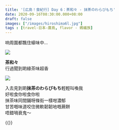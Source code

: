 ```yaml
---
title: '[広島！食紀行] Day 6：茶和々 - 抹茶のわらびもち'
date: 2020-09-16T08:30:00.000+08:00
draft: false
images: ["/images/hiroshima6l.jpg"]
tags : [travel-日本-廣島, flavor - 螞蟻族]
---
```


响周圍都飄住蠔味中...

![](/images/hiroshiam6l1.jpg)

**茶和々**  
行過聞到啲綠茶味超香  

![](/images/hiroshiam6l2.jpg)

入去見到啲**抹茶のわらびもち**輕輕叫喚我  
好啦食你啦食你啦  
抹茶味同間鋪呀條街一樣咁濃郁  
甘苦嘅味道咬住微軟韌韌地嘅蕨餅  
唔錯喎衰鬼～  
  
  
{{<hiroshima>}}
